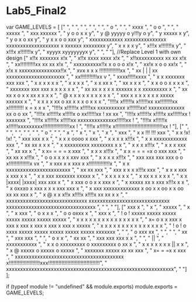 # Lab5_Final2

var GAME_LEVELS = [
  ["                                                                                ",
   "                                                                                ",
   "                                                                                ",
   "                                                                                ",
   "                                                                                ",
   "                                               o                                ",
   "                                                                                ",
   "                                             xxxx                               ",
   "                                    o o                                         ",
   "                                                                                ",
   "                                   xxxxx                                        ",
   "                                                  xxx   xxxxxx                  ",
   "  y                                       o o       x   x                      y",
   "  y   @      yyyyy            o                     y!!!y                    o y",
   "  y                                      xxxxx                               x y",
   "  y            o              x                                     o       xx y",
   "  y   x                       x      o                   o                 xxx y",
   "  xxxxxxxxxxxx  xxxxxxxxxxxxxxx    xxxxxxxxxxxxxxxxxxx   x   xxxxxx   xxxxxxxx y",
   "                              x   x                  x       x                 y",
   "                              x!!!x                  x!!!!!!!x                 y",
   "                              x!!!x                  x!!!!!!!x                 y",
   "                              xyyyx                  xyyyyyyyx                 y",
   "                                                                                ",
   "                                                                                "],
   //Replace Level 1 with own design
  ["                                      x!!x                        xxxxxxx                                    x!x  ",
   "                                      x!!x                     xxxx     xxxx                                 x!x  ",
   "                                      x!!xxxxxxxxxx           xx           xx                                x!x  ",
   "                                      xx!!!!!!!!!!xx         xx             xx                               x!x  ",
   "                                       xxxxxxxxxx!!x         x                                    o   o   o  x!x  ",
   "                                                xx!x         x     o   o                                    xx!x  ",
   "                                                 x!x         x                                xxxxxxxxxxxxxxx!!x  ",
   "                                                 xvx         x     x   x                        !!!!!!!!!!!!!!xx  ",
   "                                                             xx  |   |   |  xx            xxxxxxxxxxxxxxxxxxxxx   ",
   "                                                              xx!!!!!!!!!!!xx            v                        ",
   "                                                               xxxx!!!!!xxxx                                      ",
   "                                               x     x            xxxxxxx        xxx         xxx                  ",
   "                                               x     x                           x x         x x                  ",
   "                                               x     x                             x         x                    ",
   "                                               x     x                             xx        x                    ",
   "                                               xx    x                             x         x                    ",
   "                                               x     x      o  o     x   x         x         x                    ",
   "               xxxxxxx        xxx   xxx        x     x               x   x         x         x                    ",
   "              xx     xx         x   x          x     x     xxxxxx    x   x   xxxxxxxxx       x                    ",
   "             xx       xx        x o x          x    xx               x   x   x               x                    ",
   "     @       x         x        x   x          x     x               x   x   x               x                    ",
   "    xxx      x         x        x   x          x     x               x   xxxxx   xxxxxx      x                    ",
   "    x x      x         x       xx o xx         x     x               x     o     x x         x                    ",
   "!!!!x x!!!!!!x         x!!!!!!xx     xx!!!!!!!!xx    x!!!!!!!!!!     x     =     x x         x                    ",
   "!!!!x x!!!!!!x         x!!!!!xx       xxxxxxxxxx     x!!!!!!!xx!     xxxxxxxxxxxxx xx  o o  xx                    ",
   "!!!!x x!!!!!!x         x!!!!!x    o                 xx!!!!!!xx !                    xx     xx                     ",
   "!!!!x x!!!!!!x         x!!!!!x                     xx!!!!!!xx  !                     xxxxxxx                      ",
   "!!!!x x!!!!!!x         x!!!!!xx       xxxxxxxxxxxxxx!!!!!!xx   !                                                  ",
   "!!!!x x!!!!!!x         x!!!!!!xxxxxxxxx!!!!!!!!!!!!!!!!!!xx    !                                                  ",
   "!!!!x x!!!!!!x         x!!!!!!!!!!!!!!!!!!!!!!!!!!!!!!!!xx     !                                                  "],
  ["                                                                                                              ",
   "                                                                                                              ",
   "                                                                                                              ",
   "                                                                                                              ",
   "                                                                                                              ",
   "                                        o                                                                     ",
   "                                                                                                              ",
   "                                        x                                                                     ",
   "                                        x                                                                     ",
   "                                        x                                                                     ",
   "                                        x                                                                     ",
   "                                       xxx                                                                    ",
   "                                       x x                 !!!        !!!  xxx                                ",
   "                                       x x                 !x!        !x!                                     ",
   "                                     xxx xxx                x          x                                      ",
   "                                      x   x                 x   oooo   x       xxx                            ",
   "                                      x   x                 x          x      x!!!x                           ",
   "                                      x   x                 xxxxxxxxxxxx       xxx                            ",
   "                                     xx   xx      x   x      x                                                ",
   "                                      x   xxxxxxxxx   xxxxxxxx              x x                               ",
   "                                      x   x           x                    x!!!x                              ",
   "                                      x   x           x                     xxx                               ",
   "                                     xx   xx          x                                                       ",
   "                                      x   x= = = =    x            xxx                                        ",
   "                                      x   x           x           x!!!x                                       ",
   "                                      x   x    = = = =x     o      xxx       xxx                              ",
   "                                     xx   xx          x                     x!!!x                             ",
   "                              o   o   x   x           x     x                xxv        xxx                   ",
   "                                      x   x           x              x                 x!!!x                  ",
   "                             xxx xxx xxx xxx     o o  x!!!!!!!!!!!!!!x                   vx                   ",
   "                             x xxx x x xxx x          x!!!!!!!!!!!!!!x                                        ",
   "                             x             x   xxxxxxxxxxxxxxxxxxxxxxx                                        ",
   "                             xx           xx                                         xxx                      ",
   "  xxx                         x     x     x                                         x!!!x                xxx  ",
   "  x x                         x    xxx    x                                          xxx                 x x  ",
   "  x                           x    xxx    xxxxxxx                        xxxxx                             x  ",
   "  x                           x           x                              x   x                             x  ",
   "  x                           xx          x                              x x x                             x  ",
   "  x                                       x       |xxxx|    |xxxx|     xxx xxx                             x  ",
   "  x                xxx             o o    x                              x         xxx                     x  ",
   "  x               xxxxx       xx          x                             xxx       x!!!x          x         x  ",
   "  x               oxxxo       x    xxx    x                             x x        xxx          xxx        x  ",
   "  x                xxx        xxxxxxxxxxxxx  x oo x    x oo x    x oo  xx xx                    xxx        x  ",
   "  x      @          x         x           x!!x    x!!!!x    x!!!!x    xx   xx                    x         x  ",
   "  xxxxxxxxxxxxxxxxxxxxxxxxxxxxx           xxxxxxxxxxxxxxxxxxxxxxxxxxxxx     xxxxxxxxxxxxxxxxxxxxxxxxxxxxxxxx  ",
   "                                                                                                              ",
   "                                                                                                              "],
  ["                                                                                                  xxx x       ",
   "                                                                                                      x       ",
   "                                                                                                  xxxxx       ",
   "                                                                                                  x           ",
   "                                                                                                  x xxx       ",
   "                          o                                                                       x x x       ",
   "                                                                                             o o oxxx x       ",
   "                   xxx                                                                                x       ",
   "       !  o  !                                                xxxxx xxxxx xxxxx xxxxx xxxxx xxxxx xxxxx       ",
   "       x     x                                                x   x x   x x   x x   x x   x x   x x           ",
   "       x= o  x            x                                   xxx x xxx x xxx x xxx x xxx x xxx x xxxxx       ",
   "       x     x                                                  x x   x x   x x   x x   x x   x x     x       ",
   "       !  o  !            o                                  xxxx xxxxx xxxxx xxxxx xxxxx xxxxx xxxxxxx       ",
   "                                                                                                              ",
   "          o              xxx                              xx                                                  ",
   "                                                                                                              ",
   "                                                                                                              ",
   "                                                      xx                                                      ",
   "                   xxx         xxx                                                                            ",
   "                                                                                                              ",
   "                          o                                                     x      x                      ",
   "                                                          xx     xx                                           ",
   "             xxx         xxx         xxx                                 x                  x                 ",
   "                                                                                                              ",
   "                                                                 ||                                           ",
   "  xxxxxxxxxxx                                                                                                 ",
   "  x         x o xxxxxxxxx o xxxxxxxxx o xx                                                x                   ",
   "  x         x   x       x   x       x   x                 ||                  x     x                         ",
   "  x  @      xxxxx   o   xxxxx   o   xxxxx                                                                     ",
   "  xxxxxxx                                     xxxxx       xx     xx     xxx                                   ",
   "        x=                  =                =x   x                     xxx                                   ",
   "        xxxxxxxxxxxxxxxxxxxxxxxxxxxxxxxxxxxxxxx   x!!!!!!!!!!!!!!!!!!!!!xxx!!!!!!!!!!!!!!!!!!!!!!!!!!!!!!!!!!!",
   "                                                  xxxxxxxxxxxxxxxxxxxxxxxxxxxxxxxxxxxxxxxxxxxxxxxxxxxxxxxxxxxx",
   "                                                                                                              "]
];

if (typeof module != "undefined" && module.exports)
  module.exports = GAME_LEVELS;
